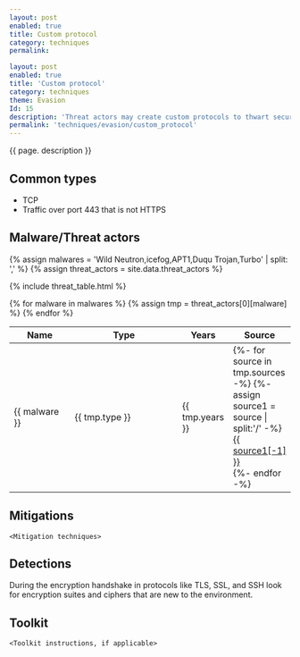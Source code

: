 ```yaml
---
layout: post
enabled: true
title: Custom protocol
category: techniques
permalink: 

layout: post
enabled: true
title: 'Custom protocol'
category: techniques
theme: Evasion
Id: 15
description: 'Threat actors may create custom protocols to thwart security controls from reading/interpreting the data in transit.'
permalink: 'techniques/evasion/custom_protocol'
---
```

{{ page. description }}

## Common types

* TCP
* Traffic over port 443 that is not HTTPS

## Malware/Threat actors

{% assign malwares = 'Wild Neutron,icefog,APT1,Duqu Trojan,Turbo' | split: ',' %}
{% assign threat_actors = site.data.threat_actors %}

{% include threat_table.html %}
<table>
    <colgroup>
        <col width="30%" />
        <col width="70%" />
    </colgroup>
    <thead>
        <tr class="header">
            <th>Name</th>
            <th>Type</th>
            <th>Years</th>
            <th>Source</th>
        </tr>
    </thead>
    <tbody>
        {% for malware in malwares %}
        <tr>
        {% assign tmp = threat_actors[0][malware] %}
            <td markdown="span">{{ malware }}</td>
            <td markdown="span">{{ tmp.type }}</td>
            <td markdown="span">{{ tmp.years }}</td>
            <td markdown="span">
                {%- for source in tmp.sources -%}
                    {%- assign source1 = source | split:'/' -%}
                    <a href="{{ source }}">{{ source1[-1] }}</a><br>
                {%- endfor -%}
            </td>
        </tr>
        {% endfor %}
    </tbody>
</table>
</div>

## Mitigations

`<Mitigation techniques>`

## Detections

During the encryption handshake in protocols like TLS, SSL, and SSH look for encryption suites and ciphers that are new to the environment.

## Toolkit

`<Toolkit instructions, if applicable>`
